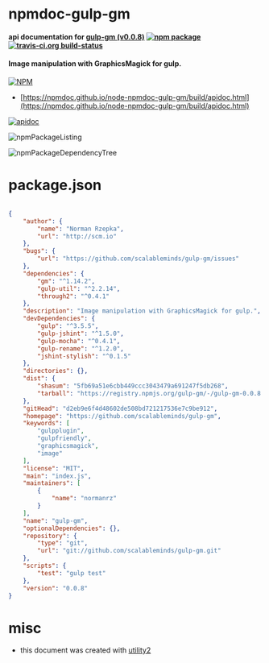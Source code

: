 # npmdoc-gulp-gm

#### api documentation for  [gulp-gm (v0.0.8)](https://github.com/scalableminds/gulp-gm)  [![npm package](https://img.shields.io/npm/v/npmdoc-gulp-gm.svg?style=flat-square)](https://www.npmjs.org/package/npmdoc-gulp-gm) [![travis-ci.org build-status](https://api.travis-ci.org/npmdoc/node-npmdoc-gulp-gm.svg)](https://travis-ci.org/npmdoc/node-npmdoc-gulp-gm)

#### Image manipulation with GraphicsMagick for gulp.

[![NPM](https://nodei.co/npm/gulp-gm.png?downloads=true&downloadRank=true&stars=true)](https://www.npmjs.com/package/gulp-gm)

- [https://npmdoc.github.io/node-npmdoc-gulp-gm/build/apidoc.html](https://npmdoc.github.io/node-npmdoc-gulp-gm/build/apidoc.html)

[![apidoc](https://npmdoc.github.io/node-npmdoc-gulp-gm/build/screenCapture.buildCi.browser.%252Ftmp%252Fbuild%252Fapidoc.html.png)](https://npmdoc.github.io/node-npmdoc-gulp-gm/build/apidoc.html)

![npmPackageListing](https://npmdoc.github.io/node-npmdoc-gulp-gm/build/screenCapture.npmPackageListing.svg)

![npmPackageDependencyTree](https://npmdoc.github.io/node-npmdoc-gulp-gm/build/screenCapture.npmPackageDependencyTree.svg)



# package.json

```json

{
    "author": {
        "name": "Norman Rzepka",
        "url": "http://scm.io"
    },
    "bugs": {
        "url": "https://github.com/scalableminds/gulp-gm/issues"
    },
    "dependencies": {
        "gm": "^1.14.2",
        "gulp-util": "^2.2.14",
        "through2": "^0.4.1"
    },
    "description": "Image manipulation with GraphicsMagick for gulp.",
    "devDependencies": {
        "gulp": "^3.5.5",
        "gulp-jshint": "^1.5.0",
        "gulp-mocha": "^0.4.1",
        "gulp-rename": "^1.2.0",
        "jshint-stylish": "^0.1.5"
    },
    "directories": {},
    "dist": {
        "shasum": "5fb69a51e6cbb449ccc3043479a691247f5db268",
        "tarball": "https://registry.npmjs.org/gulp-gm/-/gulp-gm-0.0.8.tgz"
    },
    "gitHead": "d2eb9e6f4d48602de508bd721217536e7c9be912",
    "homepage": "https://github.com/scalableminds/gulp-gm",
    "keywords": [
        "gulpplugin",
        "gulpfriendly",
        "graphicsmagick",
        "image"
    ],
    "license": "MIT",
    "main": "index.js",
    "maintainers": [
        {
            "name": "normanrz"
        }
    ],
    "name": "gulp-gm",
    "optionalDependencies": {},
    "repository": {
        "type": "git",
        "url": "git://github.com/scalableminds/gulp-gm.git"
    },
    "scripts": {
        "test": "gulp test"
    },
    "version": "0.0.8"
}
```



# misc
- this document was created with [utility2](https://github.com/kaizhu256/node-utility2)
